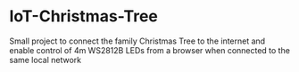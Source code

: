 # IoT-Christmas-Tree
Small project to connect the family Christmas Tree to the internet and enable control of 4m WS2812B LEDs from a browser when connected to the same local network
